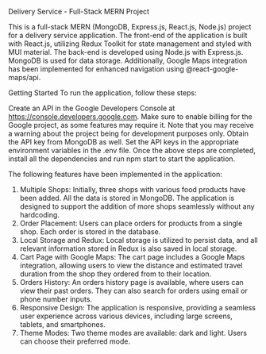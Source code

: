 Delivery Service - Full-Stack MERN Project

This is a full-stack MERN (MongoDB, Express.js, React.js, Node.js) project for a delivery service application. The front-end of the application is built with React.js, utilizing Redux Toolkit for state management and styled with MUI material. The back-end is developed using Node.js with Express.js. MongoDB is used for data storage. Additionally, Google Maps integration has been implemented for enhanced navigation using @react-google-maps/api.


Getting Started
To run the application, follow these steps:

Create an API in the Google Developers Console at https://console.developers.google.com. Make sure to enable billing for the Google project, as some features may require it. Note that you may receive a warning about the project being for development purposes only.
Obtain the API key from MongoDB as well.
Set the API keys in the appropriate environment variables in the .env file.
Once the above steps are completed, install all the dependencies and run npm start to start the application.


The following features have been implemented in the application:

1. Multiple Shops: Initially, three shops with various food products have been added. All the data is stored in MongoDB. The application is designed to support the addition of more shops seamlessly without any hardcoding.
2. Order Placement: Users can place orders for products from a single shop. Each order is stored in the database.
3. Local Storage and Redux: Local storage is utilized to persist data, and all relevant information stored in Redux is also saved in local storage.
4. Cart Page with Google Maps: The cart page includes a Google Maps integration, allowing users to view the distance and estimated travel duration from the shop they ordered from to their location.
5. Orders History: An orders history page is available, where users can view their past orders. They can also search for orders using email or phone number inputs.
6. Responsive Design: The application is responsive, providing a seamless user experience across various devices, including large screens, tablets, and smartphones.
7. Theme Modes: Two theme modes are available: dark and light. Users can choose their preferred mode.